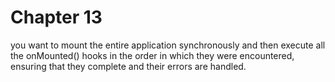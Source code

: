 # Chapter 13

you want to mount the entire application synchronously and then execute all the onMounted() hooks in the order in which they were encountered, ensuring that they complete and their errors are handled. 